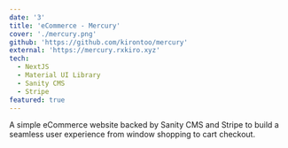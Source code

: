```yaml
---
date: '3'
title: 'eCommerce - Mercury'
cover: './mercury.png'
github: 'https://github.com/kirontoo/mercury'
external: 'https://mercury.rxkiro.xyz'
tech:
  - NextJS
  - Material UI Library
  - Sanity CMS
  - Stripe
featured: true
---
```


A simple eCommerce website backed by Sanity CMS and Stripe to build a seamless
user experience from window shopping to cart checkout.
